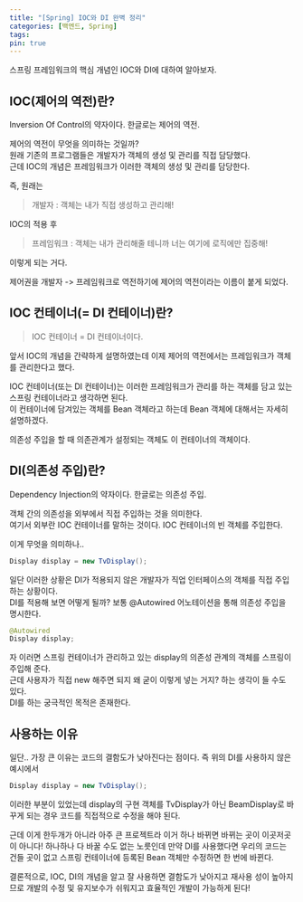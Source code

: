 ```yaml
---
title: "[Spring] IOC와 DI 완벽 정리"
categories: [백엔드, Spring]
tags: 
pin: true
---
```


스프링 프레임워크의 핵심 개념인 IOC와 DI에 대하여 알아보자.

## IOC(제어의 역전)란?

Inversion Of Control의 약자이다. 한글로는 제어의 역전.

제어의 역전이 무엇을 의미하는 것일까?<br>
원래 기존의 프로그램들은 개발자가 객체의 생성 및 관리를 직접 담당했다.<br>
근데 IOC의 개념은 프레임워크가 이러한 객체의 생성 및 관리를 담당한다.

즉, 원래는<br>
>개발자 : 객체는 내가 직접 생성하고 관리해!

IOC의 적용 후<br>
>프레임워크 : 객체는 내가 관리해줄 테니까 너는 여기에 로직에만 집중해!

이렇게 되는 거다.

제어권을 개발자 -> 프레임워크로 역전하기에 제어의 역전이라는 이름이 붙게 되었다.<br>

## IOC 컨테이너(= DI 컨테이너)란?

>IOC 컨테이너 = DI 컨테이너이다.

앞서 IOC의 개념을 간략하게 설명하였는데 이제 제어의 역전에서는 프레임워크가 객체를 관리한다고 했다.

IOC 컨테이너(또는 DI 컨테이너)는 이러한 프레임워크가 관리를 하는 객체를 담고 있는 스프링 컨테이너라고 생각하면 된다.<br>
이 컨테이너에 담겨있는 객체를 Bean 객체라고 하는데 Bean 객체에 대해서는 자세히 설명하겠다.

의존성 주입을 할 때 의존관계가 설정되는 객체도 이 컨테이너의 객체이다.

## DI(의존성 주입)란?

Dependency Injection의 약자이다. 한글로는 의존성 주입.

객체 간의 의존성을 외부에서 직접 주입하는 것을 의미한다.<br>
여기서 외부란 IOC 컨테이너를 말하는 것이다. IOC 컨테이너의 빈 객체를 주입한다.

이게 무엇을 의미하나..
```java
Display display = new TvDisplay();
```
일단 이러한 상황은 DI가 적용되지 않은 개발자가 직업 인터페이스의 객체를 직접 주입하는 상황이다.<br>
DI를 적용해 보면 어떻게 될까? 보통 @Autowired 어노테이션을 통해 의존성 주입을 명시한다.<br>
```java
@Autowired
Display display;
```
자 이러면 스프링 컨테이너가 관리하고 있는 display의 의존성 관계의 객체를 스프링이 주입해 준다.<br>
근데 사용자가 직접 new 해주면 되지 왜 굳이 이렇게 넣는 거지? 하는 생각이 들 수도 있다.<br>
DI를 하는 궁극적인 목적은 존재한다.

## 사용하는 이유

일단.. 가장 큰 이유는 코드의 결함도가 낮아진다는 점이다. 즉 위의 DI를 사용하지 않은 예시에서<br>
```java
Display display = new TvDisplay();
```
이러한 부분이 있었는데 display의 구현 객체를 TvDisplay가 아닌 BeamDisplay로 바꾸게 되는 경우 코드를 직접적으로 수정을 해야 된다.

근데 이게 한두개가 아니라 아주 큰 프로젝트라 이거 하나 바뀌면 바뀌는 곳이 이곳저곳이 아니다! 하나하나 다 바꿀 수도 없는 노릇인데
만약 DI를 사용했다면 우리의 코드는 건들 곳이 없고 스프링 컨테이너에 등록된 Bean 객체만 수정하면 한 번에 바뀐다.

결론적으로, IOC, DI의 개념을 알고 잘 사용하면
결함도가 낮아지고 재사용 성이 높아지므로 개발의 수정 및 유지보수가 쉬워지고 효율적인 개발이 가능하게 된다!